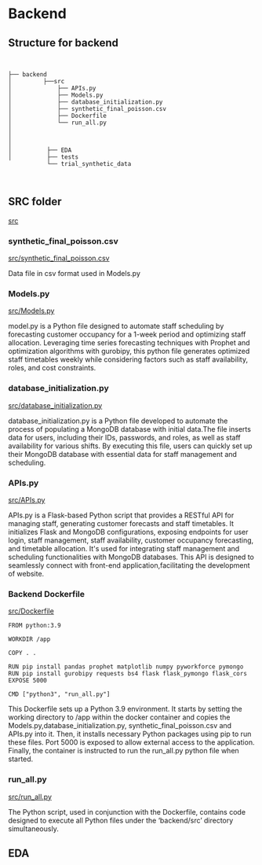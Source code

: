 # Backend  

## Structure for backend
```


├── backend 
│         ├──src
│             ├── APIs.py
│             ├── Models.py
│             ├── database_initialization.py
│             ├── synthetic_final_poisson.csv
│             ├── Dockerfile
│             └── run_all.py
│             
│ 
│
│          ├── EDA
│          ├── tests
           └── trial_synthetic_data
          
   
```

## SRC folder 
[src](./src)

### synthetic_final_poisson.csv
[src/synthetic_final_poisson.csv](./src/synthetic_final_poisson.csv)

Data file in csv format used in Models.py

### Models.py
[src/Models.py](./src/Models.py)

model.py is a Python file designed to automate staff scheduling by forecasting customer occupancy for a 1-week period and optimizing staff allocation. Leveraging time series forecasting techniques with Prophet and optimization algorithms with gurobipy, this python file generates optimized staff timetables weekly while considering factors such as staff availability, roles, and cost constraints.

### database_initialization.py
[src/database_initialization.py](./src/database_initialization.py)

database_initialization.py is a Python file developed to automate the process of populating a MongoDB database with initial data.The file inserts data for users, including their IDs, passwords, and roles, as well as staff availability for various shifts. By executing this file, users can quickly set up their MongoDB database with essential data for staff management and scheduling. 

### APIs.py
[src/APIs.py](./src/APIs.py)

APIs.py is a Flask-based Python script that provides a RESTful API for managing staff, generating customer forecasts and staff timetables. It initializes Flask and MongoDB configurations, exposing endpoints for user login, staff management, staff availability, customer occupancy forecasting, and timetable allocation. It's used for integrating staff management and scheduling functionalities with MongoDB databases. This API is designed to seamlessly connect with front-end application,facilitating the development of website.


### Backend Dockerfile 
[src/Dockerfile](./src/Dockerfile)
```
FROM python:3.9

WORKDIR /app

COPY . .

RUN pip install pandas prophet matplotlib numpy pyworkforce pymongo
RUN pip install gurobipy requests bs4 flask flask_pymongo flask_cors
EXPOSE 5000

CMD ["python3", "run_all.py"]

```
This Dockerfile sets up a Python 3.9 environment. It starts by setting the working directory to /app within the docker container and copies the Models.py,database_initialization.py, synthetic_final_poisson.csv and APIs.py into it. Then, it installs necessary Python packages using pip to run these files. Port 5000 is exposed to allow external access to the application. Finally, the container is instructed to run the run_all.py python file when started.

### run_all.py
[src/run_all.py](./src/run_all.py)

The Python script, used in conjunction with the Dockerfile, contains code designed to execute all Python files under the ‘backend/src’ directory simultaneously.

## EDA













